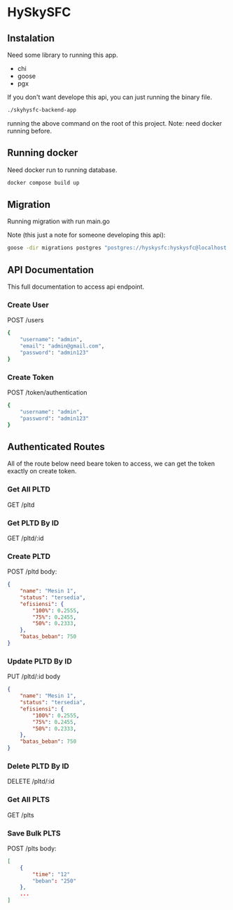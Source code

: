 # HySkySFC

## Instalation
Need some library to running this app.
- chi
- goose
- pgx

If you don't want develope this api, you can just running the binary file.
```bash
./skyhysfc-backend-app
```
running the above command on the root of this project.
Note: need docker running before.

## Running docker
Need docker run to running database.
```bash
docker compose build up
```

## Migration
Running migration with run main.go

Note (this just a note for someone developing this api):
```bash
goose -dir migrations postgres "postgres://hyskysfc:hyskysfc@localhost:5432/hyskysfc?sslmode=disable" up
```

## API Documentation
This full documentation to access api endpoint.

### Create User
POST /users
```bash
{
    "username": "admin",
    "email": "admin@gmail.com",
    "password": "admin123"
}
```

### Create Token
POST /token/authentication
```bash
{
    "username": "admin",
    "password": "admin123"
}
```

## Authenticated Routes
All of the route below need beare token to access, we can get the token exactly on create token.

### Get All PLTD
GET /pltd

### Get PLTD By ID
GET /pltd/:id

### Create PLTD
POST /pltd
body:
```json
{
    "name": "Mesin 1",
    "status": "tersedia",
    "efisiensi": {
        "100%": 0.2555,
        "75%": 0.2455,
        "50%": 0.2333,
    },
    "batas_beban": 750
}
```
### Update PLTD By ID
PUT /pltd/:id
body
```json
{
    "name": "Mesin 1",
    "status": "tersedia",
    "efisiensi": {
        "100%": 0.2555,
        "75%": 0.2455,
        "50%": 0.2333,
    },
    "batas_beban": 750
}
```
### Delete PLTD By ID
DELETE /pltd/:id

### Get All PLTS
GET /plts

### Save Bulk PLTS
POST /plts
body:
```json
[
    {
        "time": "12"
        "beban": "250"
    },
    ...
]
```

